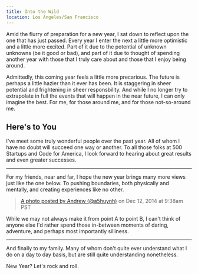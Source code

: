 ```yaml
---
title: Into the Wild
location: Los Angeles/San Francisco
---
```


Amid the flurry of preparation for a new year, I sat down to reflect upon the
one that has just passed. Every year I enter the next a little more optimistic
and a little more excited. Part of it due to the potential of unknown unknowns
(be it good or bad), and part of it due to thought of spending another year
with those that I truly care about and those that I enjoy being around.

Admittedly, this coming year feels a little more precarious. The future is
perhaps a little hazier than it ever has been. It is staggering in sheer
potential and frightening in sheer responsbility. And while I no longer try to
extrapolate in full the events that will happen in the near future, I can only
imagine the best. For me, for those around me, and for those not-so-around me.


## Here's to You

I've meet some truly wonderful people over the past year. All of whom I have no
doubt will succeed one way or another. To all those folks at 500 Startups and
Code for America, I look forward to hearing about great results and even
greater successes.

---

For my friends, near and far, I hope the new year brings many more views just like the one below. To pushing boundaries, both physically and mentally,
and creating experiences like no other.

<div class='instagram-wrapper'>
<blockquote class="instagram-media" data-instgrm-version="4">
  <div>
    <div class='placeholder'><div class='placeholder-image'></div></div>
    <p>
      <a href="https://instagram.com/p/wotKVfRLaF/" target="_top">A photo posted by Andrew (@a5huynh)</a> on <time datetime="2014-12-15T17:38:11+00:00">Dec 12, 2014 at 9:38am PST</time>
    </p>
  </div>
</blockquote>
<script async defer src="//platform.instagram.com/en_US/embeds.js"></script>
</div>

While we may not always make it from point A to point B, I can't think of
anyone else I'd rather spend those in-between moments of daring, adventure, and
perhaps most importantly silliness.

---

And finally to my family. Many of whom don't quite ever understand what I do on
a day to day basis, but are still quite understanding nonetheless.

New Year? Let's rock and roll.